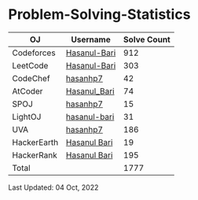 # Problem-Solving-Statistics

| OJ | Username | Solve Count | 
| -- | -------- | ----------- |
| Codeforces | [Hasanul-Bari](https://codeforces.com/profile/Hasanul-Bari) | 912 | 
| LeetCode | [Hasanul-Bari](https://leetcode.com/Hasanul-Bari/) | 303 | 
| CodeChef | [hasanhp7](https://www.codechef.com/users/hasanhp7) | 42 | 
| AtCoder | [Hasanul_Bari](https://atcoder.jp/users/Hasanul_Bari) | 74 |
| SPOJ | [hasanhp7](https://www.spoj.com/users/hasanhp7/) | 15 | 
| LightOJ | [hasanul-bari](https://lightoj.com/user/hasanul-bari) | 31 | 
| UVA | [hasanhp7](https://onlinejudge.org/index.php?option=com_onlinejudge&Itemid=8&page=show_authorstats&userid=939495) | 186 |
| HackerEarth | [Hasanul Bari](https://www.hackerearth.com/@hasanhp7) | 19 |
| HackerRank | [Hasanul Bari](https://www.hackerrank.com/Hasanul_Bari) | 195 |
| Total | | 1777 |

Last Updated: 04 Oct, 2022
